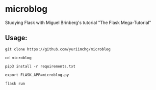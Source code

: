 # microblog
Studying Flask with Miguel Brinberg's tutorial "The Flask Mega-Tutorial"



## Usage:

` git clone https://github.com/yuriimchg/microblog `

` cd microblog `

`pip3 install -r requirements.txt`

``` export FLASK_APP=microblog.py ```

` flask run `
